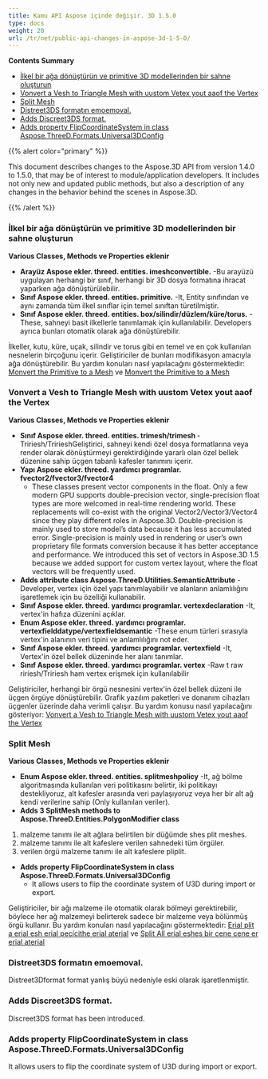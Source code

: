 ```yaml
---
title: Kamu API Aspose içinde değişir. 3D 1.5.0
type: docs
weight: 20
url: /tr/net/public-api-changes-in-aspose-3d-1-5-0/
---
```

**Contents Summary**

- [İlkel bir ağa dönüştürün ve primitive 3D modellerinden bir sahne oluşturun](#PublicAPIChangesinAspose.3D1.5.0-ConvertthePrimitivetoaMeshandCreateaScenefromPrimitive3DModels)
- [Vonvert a Vesh to Triangle Mesh with uustom Vetex yout aaof the Vertex](#PublicAPIChangesinAspose.3D1.5.0-ConvertaMeshtoTriangleMeshwithCustomMemoryLayoutoftheVertex)
- [Split Mesh](#PublicAPIChangesinAspose.3D1.5.0-SplitMesh)
- [Distreet3DS formatın emoemoval.](#PublicAPIChangesinAspose.3D1.5.0-RemovalofDistreet3DSformat.)
- [Adds Discreet3DS format.](#PublicAPIChangesinAspose.3D1.5.0-AddsDiscreet3DSformat.)
- [Adds property FlipCoordinateSystem in class Aspose.ThreeD.Formats.Universal3DConfig](#PublicAPIChangesinAspose.3D1.5.0-AddspropertyFlipCoordinateSysteminclassAspose.ThreeD.Formats.Universal3DConfig)

{{% alert color="primary" %}} 

This document describes changes to the Aspose.3D API from version 1.4.0 to 1.5.0, that may be of interest to module/application developers. It includes not only new and updated public methods, but also a description of any changes in the behavior behind the scenes in Aspose.3D.

{{% /alert %}} 
###  **İlkel bir ağa dönüştürün ve primitive 3D modellerinden bir sahne oluşturun**
**Various Classes, Methods ve Properties eklenir**

- **Arayüz Aspose ekler. threed. entities. imeshconvertible.** 
-Bu arayüzü uygulayan herhangi bir sınıf, herhangi bir 3D dosya formatına ihracat yaparken ağa dönüştürülebilir.
- **Sınıf Aspose ekler. threed. entities. primitive.** 
-It, Entity sınıfından ve aynı zamanda tüm ilkel sınıflar için temel sınıftan türetilmiştir.
- **Sınıf Aspose ekler. threed. entities. box/silindir/düzlem/küre/torus.** 
-These, sahneyi basit ilkellerle tanımlamak için kullanılabilir. Developers ayrıca bunları otomatik olarak ağa dönüştürebilir.

İlkeller, kutu, küre, uçak, silindir ve torus gibi en temel ve en çok kullanılan nesnelerin birçoğunu içerir. Geliştiriciler de bunları modifikasyon amacıyla ağa dönüştürebilir. Bu yardım konuları nasıl yapılacağını göstermektedir: [Monvert the Primitive to a Mesh](http://www.aspose.com/docs/display/3dnet/Create+a+Scene+from+Primitive+3D+Models) ve [Monvert the Primitive to a Mesh](http://www.aspose.com/docs/display/3dnet/Convert+a+Mesh+to+Triangle+Mesh+and+Primitive+to+a+Mesh#ConvertaMeshtoTriangleMeshandPrimitivetoaMesh-ConvertthePrimitivetoaMesh)
###  **Vonvert a Vesh to Triangle Mesh with uustom Vetex yout aaof the Vertex**
**Various Classes, Methods ve Properties eklenir**

- **Sınıf Aspose ekler. threed. entities. trimesh/trimesh <t>** 
-Tririesh/Tririesh<T>Geliştirici, sahneyi kendi özel dosya formatlarına veya render olarak dönüştürmeyi gerektirdiğinde yararlı olan özel bellek düzenine sahip üçgen tabanlı kafesler tanımını içerir.
- **Yapı Aspose ekler. threed. yardımcı programlar. fvector2/fvector3/fvector4** 
  - These classes present vector components in the float. Only a few modern GPU supports double-precision vector, single-precision float types are more welcomed in real-time rendering world. These replacements will co-exist with the original Vector2/Vector3/Vector4 since they play different roles in Aspose.3D. Double-precision is mainly used to store model’s data because it has less accumulated error. Single-precision is mainly used in rendering or user’s own proprietary file formats conversion because it has better acceptance and performance. We introduced this set of vectors in Aspose.3D 1.5 because we added support for custom vertex layout, where the float vectors will be frequently used.
- **Adds attribute class Aspose.ThreeD.Utilities.SemanticAttribute** 
-Developer, vertex için özel yapı tanımlayabilir ve alanların anlamlılığını işaretlemek için bu özelliği kullanabilir.
- **Sınıf Aspose ekler. threed. yardımcı programlar. vertexdeclaration** 
-It, vertex'in hafıza düzenini açıklar.
- **Enum Aspose ekler. threed. yardımcı programlar. vertexfielddatype/vertexfieldsemantic** 
-These enum türleri sırasıyla vertex'in alanının veri tipini ve anlamlılığını not eder.
- **Sınıf Aspose ekler. threed. yardımcı programlar. vertexfield** 
-It, Vertex'in özel bellek düzeninde her alanı tanımlar.
- **Sınıf Aspose ekler. threed. yardımcı programlar. vertex** 
-Raw t raw ririesh/Tririesh ham vertex erişmek için kullanılabilir<T>

Geliştiriciler, herhangi bir örgü nesnesini vertex'in özel bellek düzeni ile üçgen örgüye dönüştürebilir. Grafik yazılım paketleri ve donanım cihazları üçgenler üzerinde daha verimli çalışır. Bu yardım konusu nasıl yapılacağını gösteriyor: [Vonvert a Vesh to Triangle Mesh with uustom Vetex yout aaof the Vertex](http://www.aspose.com/docs/display/3dnet/Convert+a+Mesh+to+Triangle+Mesh+and+Primitive+to+a+Mesh#ConvertaMeshtoTriangleMeshandPrimitivetoaMesh-struct)
###  **Split Mesh**
**Various Classes, Methods ve Properties eklenir**

- **Enum Aspose ekler. threed. entities. splitmeshpolicy** 
-It, ağ bölme algoritmasında kullanılan veri politikasını belirtir, iki politikayı destekliyoruz, alt kafesler arasında veri paylaşıyoruz veya her bir alt ağ kendi verilerine sahip (Only kullanılan veriler).
- **Adds 3 SplitMesh methods to Aspose.ThreeD.Entities.PolygonModifier class** 
1. malzeme tanımı ile alt ağlara belirtilen bir düğümde shes plit meshes.
1. malzeme tanımı ile alt kafeslere verilen sahnedeki tüm örgüler.
1. verilen örgü malzeme tanımı ile alt kafeslere pliplit.
- **Adds property FlipCoordinateSystem in class Aspose.ThreeD.Formats.Universal3DConfig** 
  - It allows users to flip the coordinate system of U3D during import or export.

Geliştiriciler, bir ağı malzeme ile otomatik olarak bölmeyi gerektirebilir, böylece her ağ malzemeyi belirterek sadece bir malzeme veya bölünmüş örgü kullanır. Bu yardım konuları nasıl yapılacağını göstermektedir: [Erial plit a erial esh erial pecicithe erial aterial](http://www.aspose.com/docs/display/3dnet/Split+Mesh#SplitMesh-SplitaMeshbySpecifyingtheMaterial) ve [Split All erial eshes bir cene cene er erial aterial](http://www.aspose.com/docs/display/3dnet/Split+Mesh#SplitMesh-SplitAllMeshesofaScenePerMaterial)
###  **Distreet3DS formatın emoemoval.**
Distreet3Dformat format yanlış büyü nedeniyle eski olarak işaretlenmiştir.
###  **Adds Discreet3DS format.**
Discreet3DS format has been introduced.
###  **Adds property FlipCoordinateSystem in class Aspose.ThreeD.Formats.Universal3DConfig**
It allows users to flip the coordinate system of U3D during import or export.
